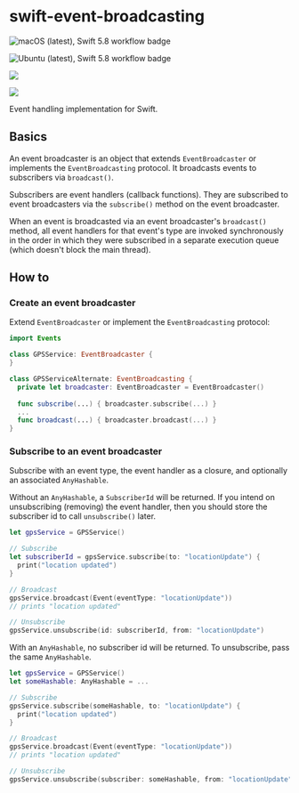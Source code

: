 # swift-event-broadcasting

![macOS (latest), Swift 5.8 workflow badge](https://github.com/antonsynd/swift-event-broadcasting/actions/workflows/macos_latest_swift_5_8.yml/badge.svg)

![Ubuntu (latest), Swift 5.8 workflow badge](https://github.com/antonsynd/swift-event-broadcasting/actions/workflows/ubuntu_latest_swift_5_8.yml/badge.svg)

[![](https://img.shields.io/endpoint?url=https%3A%2F%2Fswiftpackageindex.com%2Fapi%2Fpackages%2Fantonsynd%2Fswift-event-broadcasting%2Fbadge%3Ftype%3Dswift-versions)](https://swiftpackageindex.com/antonsynd/swift-event-broadcasting)

[![](https://img.shields.io/endpoint?url=https%3A%2F%2Fswiftpackageindex.com%2Fapi%2Fpackages%2Fantonsynd%2Fswift-event-broadcasting%2Fbadge%3Ftype%3Dplatforms)](https://swiftpackageindex.com/antonsynd/swift-event-broadcasting)

Event handling implementation for Swift.

## Basics

An event broadcaster is an object that extends `EventBroadcaster` or implements
the `EventBroadcasting` protocol. It broadcasts events to subscribers via
`broadcast()`.

Subscribers are event handlers (callback functions). They are subscribed to
event broadcasters via the `subscribe()` method on the event broadcaster.

When an event is broadcasted via an event broadcaster's `broadcast()` method,
all event handlers for that event's type are invoked synchronously in the order
in which they were subscribed in a separate execution queue (which doesn't
block the main thread).

## How to

### Create an event broadcaster

Extend `EventBroadcaster` or implement the `EventBroadcasting` protocol:

```swift
import Events

class GPSService: EventBroadcaster {
}

class GPSServiceAlternate: EventBroadcasting {
  private let broadcaster: EventBroadcaster = EventBroadcaster()
  
  func subscribe(...) { broadcaster.subscribe(...) }
  ...
  func broadcast(...) { broadcaster.broadcast(...) }
}
```
### Subscribe to an event broadcaster

Subscribe with an event type, the event handler as a closure, and
optionally an associated `AnyHashable`.

Without an `AnyHashable`, a `SubscriberId` will be returned. If you intend on
unsubscribing (removing) the event handler, then you should store the
subscriber id to call `unsubscribe()` later.

```swift
let gpsService = GPSService()

// Subscribe
let subscriberId = gpsService.subscribe(to: "locationUpdate") {
  print("location updated")
}

// Broadcast
gpsService.broadcast(Event(eventType: "locationUpdate"))
// prints "location updated"

// Unsubscribe
gpsService.unsubscribe(id: subscriberId, from: "locationUpdate")
```

With an `AnyHashable`, no subscriber id will be returned. To unsubscribe, pass
the same `AnyHashable`.

```swift
let gpsService = GPSService()
let someHashable: AnyHashable = ...

// Subscribe
gpsService.subscribe(someHashable, to: "locationUpdate") {
  print("location updated")
}

// Broadcast
gpsService.broadcast(Event(eventType: "locationUpdate"))
// prints "location updated"

// Unsubscribe
gpsService.unsubscribe(subscriber: someHashable, from: "locationUpdate")
```
